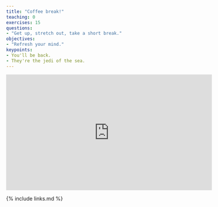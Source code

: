 ```yaml
---
title: "Coffee break!"
teaching: 0
exercises: 15
questions:
- "Get up, stretch out, take a short break."
objectives:
- "Refresh your mind."
keypoints:
- You'll be back.
- They're the jedi of the sea.
---
```


<center>
<iframe width="560" height="315" src="https://www.youtube.com/embed/dP2lyc53qtI" frameborder="0" allow="accelerometer; autoplay; encrypted-media; gyroscope; picture-in-picture" allowfullscreen></iframe>
</center>

{% include links.md %}

